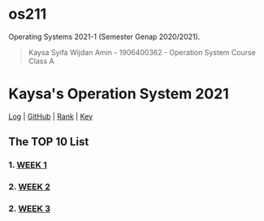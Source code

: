 # os211
Operating Systems 2021-1 (Semester Genap 2020/2021).

> Kaysa Syifa Wijdan Amin - 1906400362 - Operation System Course Class A
>

# Kaysa's Operation System 2021

[Log](TXT/mylog.txt) | [GitHub](https://github.com/kaysakay/os211) | [Rank](TXT/myrank.txt) | [Key](TXT/mypubkey.txt)

## The TOP 10 List

### 1. [WEEK 1](W01)
### 2. [WEEK 2](W02)
### 2. [WEEK 3](W03a)
